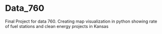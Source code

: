 # Data_760
Final Project for data 760. Creating map visualization in python showing rate of fuel stations and clean energy projects in Kansas
